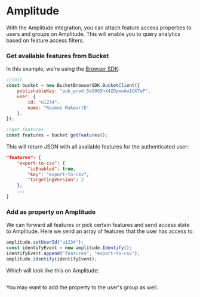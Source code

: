 # Amplitude

With the Amplitude integration, you can attach feature access properties to users and groups on Amplitude. This will enable you to query analytics based on feature access filters.

### Get available features from Bucket

In this example, we're using the [Browser SDK](broken-reference):

```javascript
//init
const bucket = new BucketBrowserSDK.BucketClient({
    publishableKey: "pub_prod_5eS0G5hX4ZOpwoAw1CKTeP",
    user: { 
        id: "u1234", 
        name: "Rasmus Makwarth" 
    },
});

//get features
const features = bucket.getFeatures();
```

This will return JSON with all available features for the authenticated user:

```json
"features": {
    "export-to-csv": {
        "isEnabled": true,
        "key": "export-to-csv",
        "targetingVersion": 2
    },
    ...
}
```

### Add as property on Amplitude

We can forward all features or pick certain features and send access state to Amplitude. Here we send an array of features that the user has access to:

```javascript
amplitude.setUserId("u1234");
const identifyEvent = new amplitude.Identify();
identifyEvent.append("features", "export-to-csv");
amplitude.identify(identifyEvent);
```

Which will look like this on Amplitude:

<figure><img src="../.gitbook/assets/CleanShot 2025-01-09 at 10 .56.14@2x.png" alt=""><figcaption></figcaption></figure>

You may want to add the property to the user's group as well.
